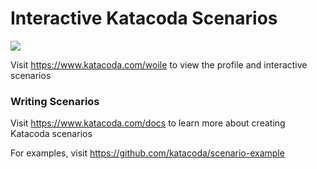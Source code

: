 # Interactive Katacoda Scenarios

[![](http://shields.katacoda.com/katacoda/woile/count.svg)](https://www.katacoda.com/woile "Get your profile on Katacoda.com")

Visit https://www.katacoda.com/woile to view the profile and interactive scenarios

### Writing Scenarios
Visit https://www.katacoda.com/docs to learn more about creating Katacoda scenarios

For examples, visit https://github.com/katacoda/scenario-example
